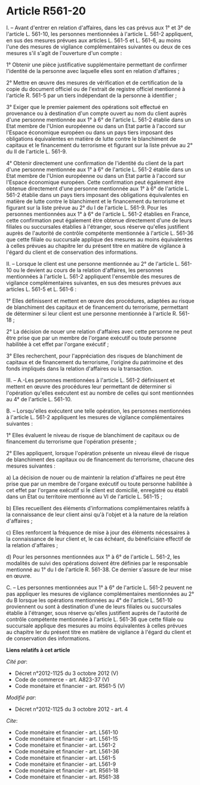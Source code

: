 # Article R561-20

I. – Avant d'entrer en relation d'affaires, dans les cas prévus aux 1° et 3° de l'article L. 561-10, les personnes
mentionnées à l'article L. 561-2 appliquent, en sus des mesures prévues aux articles L. 561-5 et L. 561-6, au moins l'une des
mesures de vigilance complémentaires suivantes ou deux de ces mesures s'il s'agit de l'ouverture d'un compte :

1° Obtenir une pièce justificative supplémentaire permettant de confirmer l'identité de la personne avec laquelle elles sont
en relation d'affaires ;

2° Mettre en œuvre des mesures de vérification et de certification de la copie du document officiel ou de l'extrait de
registre officiel mentionné à l'article R. 561-5 par un tiers indépendant de la personne à identifier ;

3° Exiger que le premier paiement des opérations soit effectué en provenance ou à destination d'un compte ouvert au nom du
client auprès d'une personne mentionnée aux 1° à 6° de l'article L. 561-2 établie dans un Etat membre de l'Union européenne
ou dans un Etat partie à l'accord sur l'Espace économique européen ou dans un pays tiers imposant des obligations
équivalentes en matière de lutte contre le blanchiment de capitaux et le financement du terrorisme et figurant sur la liste
prévue au 2° du II de l'article L. 561-9.

4° Obtenir directement une confirmation de l'identité du client de la part d'une personne mentionnée aux 1° à 6° de l'article
L. 561-2 établie dans un Etat membre de l'Union européenne ou dans un Etat partie à l'accord sur l'Espace économique
européen. Cette confirmation peut également être obtenue directement d'une personne mentionnée aux 1° à 6° de l'article L.
561-2 établie dans un pays tiers imposant des obligations équivalentes en matière de lutte contre le blanchiment et le
financement du terrorisme et figurant sur la liste prévue au 2° du I de l'article L. 561-9. Pour les personnes mentionnées
aux 1° à 6° de l'article L. 561-2 établies en France, cette confirmation peut également être obtenue directement d'une de
leurs filiales ou succursales établies à l'étranger, sous réserve qu'elles justifient auprès de l'autorité de contrôle
compétente mentionnée à l'article L. 561-36 que cette filiale ou succursale applique des mesures au moins équivalentes à
celles prévues au chapitre Ier du présent titre en matière de vigilance à l'égard du client et de conservation des
informations.

II. – Lorsque le client est une personne mentionnée au 2° de l'article L. 561-10 ou le devient au cours de la relation
d'affaires, les personnes mentionnées à l'article L. 561-2 appliquent l'ensemble des mesures de vigilance complémentaires
suivantes, en sus des mesures prévues aux articles L. 561-5 et L. 561-6 :

1° Elles définissent et mettent en œuvre des procédures, adaptées au risque de blanchiment des capitaux et de financement du
terrorisme, permettant de déterminer si leur client est une personne mentionnée à l'article R. 561-18 ;

2° La décision de nouer une relation d'affaires avec cette personne ne peut être prise que par un membre de l'organe exécutif
ou toute personne habilitée à cet effet par l'organe exécutif ;

3° Elles recherchent, pour l'appréciation des risques de blanchiment de capitaux et de financement du terrorisme, l'origine
du patrimoine et des fonds impliqués dans la relation d'affaires ou la transaction.

III. – A.-Les personnes mentionnées à l'article L. 561-2 définissent et mettent en œuvre des procédures leur permettant de
déterminer si l'opération qu'elles exécutent est au nombre de celles qui sont mentionnées au 4° de l'article L. 561-10.

B. – Lorsqu'elles exécutent une telle opération, les personnes mentionnées à l'article L. 561-2 appliquent les mesures de
vigilance complémentaires suivantes :

1° Elles évaluent le niveau de risque de blanchiment de capitaux ou de financement du terrorisme que l'opération présente ;

2° Elles appliquent, lorsque l'opération présente un niveau élevé de risque de blanchiment des capitaux ou de financement du
terrorisme, chacune des mesures suivantes :

a) La décision de nouer ou de maintenir la relation d'affaires ne peut être prise que par un membre de l'organe exécutif ou
toute personne habilitée à cet effet par l'organe exécutif si le client est domicilié, enregistré ou établi dans un Etat ou
territoire mentionné au VI de l'article L. 561-15 ;

b) Elles recueillent des éléments d'informations complémentaires relatifs à la connaissance de leur client ainsi qu'à l'objet
et à la nature de la relation d'affaires ;

c) Elles renforcent la fréquence de mise à jour des éléments nécessaires à la connaissance de leur client et, le cas échéant,
du bénéficiaire effectif de la relation d'affaires ;

d) Pour les personnes mentionnées aux 1° à 6° de l'article L. 561-2, les modalités de suivi des opérations doivent être
définies par le responsable mentionné au 1° du I de l'article R. 561-38. Ce dernier s'assure de leur mise en œuvre.

C. – Les personnes mentionnées aux 1° à 6° de l'article L. 561-2 peuvent ne pas appliquer les mesures de vigilance
complémentaires mentionnées au 2° du B lorsque les opérations mentionnées au 4° de l'article L. 561-10 proviennent ou sont à
destination d'une de leurs filiales ou succursales établie à l'étranger, sous réserve qu'elles justifient auprès de
l'autorité de contrôle compétente mentionnée à l'article L. 561-36 que cette filiale ou succursale applique des mesures au
moins équivalentes à celles prévues au chapitre Ier du présent titre en matière de vigilance à l'égard du client et de
conservation des informations.

**Liens relatifs à cet article**

_Cité par_:

  - Décret n°2012-1125 du 3 octobre 2012 (V)
  - Code de commerce - art. A823-37 (V)
  - Code monétaire et financier - art. R561-5 (V)

_Modifié par_:

  - Décret n°2012-1125 du 3 octobre 2012 - art. 4

_Cite_:

  - Code monétaire et financier - art. L561-10
  - Code monétaire et financier - art. L561-15
  - Code monétaire et financier - art. L561-2
  - Code monétaire et financier - art. L561-36
  - Code monétaire et financier - art. L561-5
  - Code monétaire et financier - art. L561-9
  - Code monétaire et financier - art. R561-18
  - Code monétaire et financier - art. R561-38
